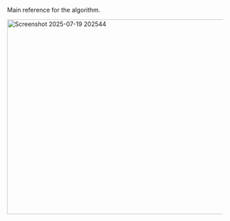 Main reference for the algorithm.

<img width="670" height="454" alt="Screenshot 2025-07-19 202544" src="https://github.com/user-attachments/assets/aef6ff93-f08a-4cd5-b8e0-ccfcf96deae1" />
